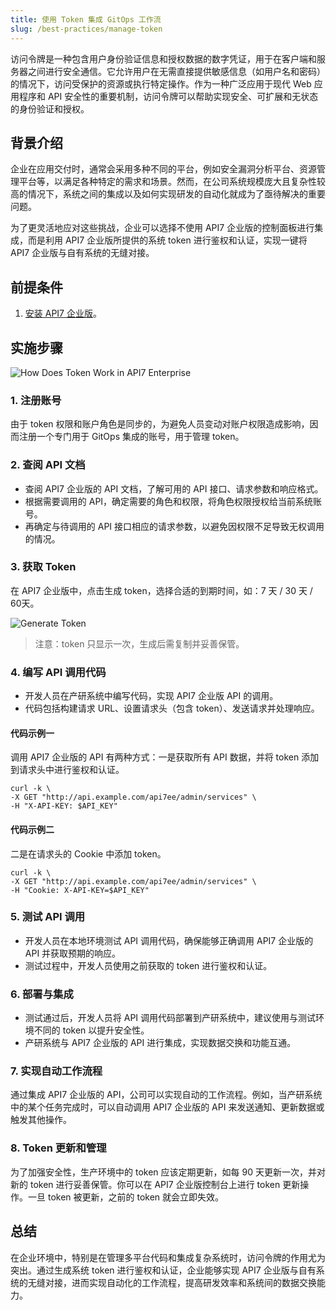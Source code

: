 ```yaml
---
title: 使用 Token 集成 GitOps 工作流
slug: /best-practices/manage-token
---
```


访问令牌是一种包含用户身份验证信息和授权数据的数字凭证，用于在客户端和服务器之间进行安全通信。它允许用户在无需直接提供敏感信息（如用户名和密码）的情况下，访问受保护的资源或执行特定操作。作为一种广泛应用于现代 Web 应用程序和 API 安全性的重要机制，访问令牌可以帮助实现安全、可扩展和无状态的身份验证和授权。

## 背景介绍

企业在应用交付时，通常会采用多种不同的平台，例如安全漏洞分析平台、资源管理平台等，以满足各种特定的需求和场景。然而，在公司系统规模庞大且复杂性较高的情况下，系统之间的集成以及如何实现研发的自动化就成为了亟待解决的重要问题。

为了更灵活地应对这些挑战，企业可以选择不使用 API7 企业版的控制面板进行集成，而是利用 API7 企业版所提供的系统 token 进行鉴权和认证，实现一键将 API7 企业版与自有系统的无缝对接。

## 前提条件

1. [安装 API7 企业版](../getting-started/install-api7-ee.md)。

## 实施步骤

![How Does Token Work in API7 Enterprise](https://static.apiseven.com/uploads/2024/07/30/qjh8vCQB_img_v3_02d9_52472ff9-521b-4ffb-acc5-352b100940bg.jpg)

### 1. 注册账号

由于 token 权限和账户角色是同步的，为避免人员变动对账户权限造成影响，因而注册一个专门用于 GitOps 集成的账号，用于管理 token。

### 2. 查阅 API 文档

  - 查阅 API7 企业版的 API 文档，了解可用的 API 接口、请求参数和响应格式。
  - 根据需要调用的 API，确定需要的角色和权限，将角色权限授权给当前系统账号。
  - 再确定与待调用的 API 接口相应的请求参数，以避免因权限不足导致无权调用的情况。

### 3. 获取 Token

在 API7 企业版中，点击生成 token，选择合适的到期时间，如：7 天 / 30 天 / 60天。

![Generate Token](https://static.apiseven.com/uploads/2024/07/29/5Piy3cuR_token-cn-2.png)

> 注意：token 只显示一次，生成后需复制并妥善保管。

### 4. 编写 API 调用代码

  - 开发人员在产研系统中编写代码，实现 API7 企业版 API 的调用。
  - 代码包括构建请求 URL、设置请求头（包含 token）、发送请求并处理响应。

#### 代码示例一

调用 API7 企业版的 API 有两种方式：一是获取所有 API 数据，并将 token 添加到请求头中进行鉴权和认证。

```
curl -k \
-X GET "http://api.example.com/api7ee/admin/services" \
-H "X-API-KEY: $API_KEY"
```

#### 代码示例二

二是在请求头的 Cookie 中添加 token。

```
curl -k \
-X GET "http://api.example.com/api7ee/admin/services" \
-H "Cookie: X-API-KEY=$API_KEY"
```

### 5. 测试 API 调用

- 开发人员在本地环境测试 API 调用代码，确保能够正确调用 API7 企业版的 API 并获取预期的响应。
- 测试过程中，开发人员使用之前获取的 token 进行鉴权和认证。

### 6. 部署与集成

- 测试通过后，开发人员将 API 调用代码部署到产研系统中，建议使用与测试环境不同的 token 以提升安全性。
- 产研系统与 API7 企业版的 API 进行集成，实现数据交换和功能互通。

### 7. 实现自动工作流程

通过集成 API7 企业版的 API，公司可以实现自动的工作流程。例如，当产研系统中的某个任务完成时，可以自动调用 API7 企业版的 API 来发送通知、更新数据或触发其他操作。

### 8. Token 更新和管理

为了加强安全性，生产环境中的 token 应该定期更新，如每 90 天更新一次，并对新的 token 进行妥善保管。你可以在 API7 企业版控制台上进行 token 更新操作。一旦 token 被更新，之前的 token 就会立即失效。

## 总结

在企业环境中，特别是在管理多平台代码和集成复杂系统时，访问令牌的作用尤为突出。通过生成系统 token 进行鉴权和认证，企业能够实现 API7 企业版与自有系统的无缝对接，进而实现自动化的工作流程，提高研发效率和系统间的数据交换能力。
